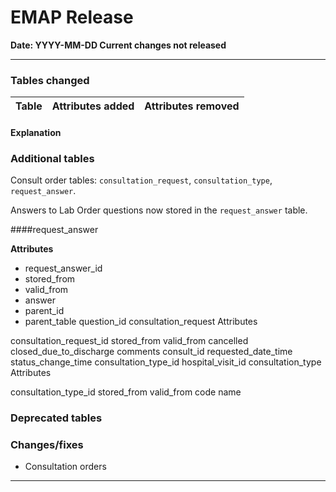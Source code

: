 # EMAP Release

**Date: YYYY-MM-DD Current changes not released**

---

### Tables changed

Table           | Attributes added | Attributes removed 
:-- |:-- |:--



#### Explanation


### Additional tables

Consult order tables: `consultation_request`, `consultation_type`, `request_answer`.

Answers to Lab Order questions now stored in the `request_answer` table.

####request_answer

**Attributes**

* request_answer_id
* stored_from
* valid_from
* answer
* parent_id
* parent_table
question_id
consultation_request
Attributes

consultation_request_id
stored_from
valid_from
cancelled
closed_due_to_discharge
comments
consult_id
requested_date_time
status_change_time
consultation_type_id
hospital_visit_id
consultation_type
Attributes

consultation_type_id
stored_from
valid_from
code
name


### Deprecated tables


### Changes/fixes

* Consultation orders

---
<!--
## Data sources



### Repository Versions

| Repository            | Version |
| :-                    | :-:     |
|Hl7-processor          | 2.2     |
|Emap_interchange       | 2.2     |
|Emap-Core              | 2.2     |
|Inform-DB              | 2.2     |
|Hoover                 | 2.2     |
>